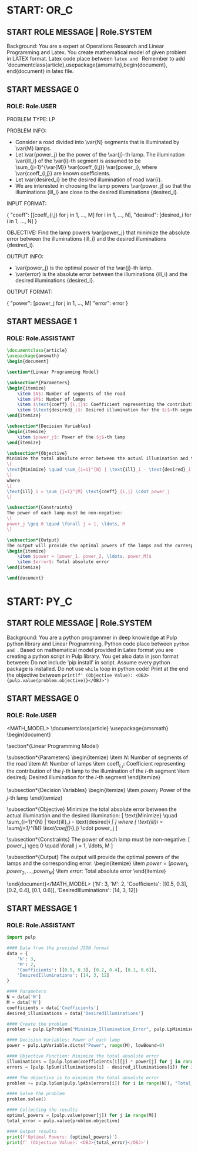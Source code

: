 # START: OR_C 
## START ROLE MESSAGE | Role.SYSTEM 
Background: You are a expert at Operations Research and Linear Programming and Latex. You create mathematical model of given problem in LATEX format. Latex code place between ```latex and ``` Remember to add 'documentclass{article},usepackage{amsmath},begin{document}, end{document} in latex file. 
## START MESSAGE 0 
### ROLE: Role.USER
<DESCRIPTION>
PROBLEM TYPE: LP

PROBLEM INFO: 

- Consider a road divided into \var{N} segments that is illuminated by \var{M} lamps.
- Let \var{power_j} be the power of the \var{j}-th lamp. The illumination \var{ill_i} of the \var{i}-th segment is assumed to be \sum_{j=1}^{\var{M}} \var{coeff_{i,j}} \var{power_j}, where \var{coeff_{i,j}} are known coefficients.
- Let \var{desired_i} be the desired illumination of road \var{i}. 
- We are interested in choosing the lamp powers \var{power_j} so that the illuminations {ill_i} are close to the desired illuminations {desired_i}. 

INPUT FORMAT: 

{
    "coeff": [[coeff_{i,j} for j in 1, ..., M] for i in 1, ..., N],
    "desired": [desired_i for i in 1, ..., N]
}

OBJECTIVE: Find the lamp powers \var{power_j} that minimize the absolute error between the illuminations {ill_i} and the desired illuminations {desired_i}.

OUTPUT INFO:

- \var{power_j} is the optimal power of the \var{j}-th lamp.
- \var{error} is the absolute error between the illuminations {ill_i} and the desired illuminations {desired_i}.

OUTPUT FORMAT:

{
    "power": [power_j for j in 1, ..., M]
    "error": error
}
</DESCRIPTION>


## START MESSAGE 1 
### ROLE: Role.ASSISTANT
```latex
\documentclass{article}
\usepackage{amsmath}
\begin{document}

\section*{Linear Programming Model}

\subsection*{Parameters}
\begin{itemize}
    \item $N$: Number of segments of the road
    \item $M$: Number of lamps
    \item $\text{coeff}_{i,j}$: Coefficient representing the contribution of the $j$-th lamp to the illumination of the $i$-th segment
    \item $\text{desired}_i$: Desired illumination for the $i$-th segment
\end{itemize}

\subsection*{Decision Variables}
\begin{itemize}
    \item $power_j$: Power of the $j$-th lamp
\end{itemize}

\subsection*{Objective}
Minimize the total absolute error between the actual illumination and the desired illumination:
\[
\text{Minimize} \quad \sum_{i=1}^{N} | \text{ill}_i - \text{desired}_i |
\]
where
\[
\text{ill}_i = \sum_{j=1}^{M} \text{coeff}_{i,j} \cdot power_j
\]

\subsection*{Constraints}
The power of each lamp must be non-negative:
\[
power_j \geq 0 \quad \forall j = 1, \ldots, M
\]

\subsection*{Output}
The output will provide the optimal powers of the lamps and the corresponding error:
\begin{itemize}
    \item $power = [power_1, power_2, \ldots, power_M]$
    \item $error$: Total absolute error
\end{itemize}

\end{document}
```

# START: PY_C 
## START ROLE MESSAGE | Role.SYSTEM 
Background: You are a python programmer in deep knowledge at Pulp python library and Linear Programming. Python code place between ```python and ```. Based on mathematical model provided in Latex format you are creating a python script in Pulp library. You get also data in json format between: <DATA></DATA> Do not include 'pip install' in script. Assume every python package is installed. Do not use `while` loop in python code! Print at the end the objective between <OBJ></OBJ> `print(f' (Objective Value): <OBJ>{pulp.value(problem.objective)}</OBJ>')` 
## START MESSAGE 0 
### ROLE: Role.USER
<MATH_MODEL>
\documentclass{article}
\usepackage{amsmath}
\begin{document}

\section*{Linear Programming Model}

\subsection*{Parameters}
\begin{itemize}
    \item $N$: Number of segments of the road
    \item $M$: Number of lamps
    \item $\text{coeff}_{i,j}$: Coefficient representing the contribution of the $j$-th lamp to the illumination of the $i$-th segment
    \item $\text{desired}_i$: Desired illumination for the $i$-th segment
\end{itemize}

\subsection*{Decision Variables}
\begin{itemize}
    \item $power_j$: Power of the $j$-th lamp
\end{itemize}

\subsection*{Objective}
Minimize the total absolute error between the actual illumination and the desired illumination:
\[
\text{Minimize} \quad \sum_{i=1}^{N} | \text{ill}_i - \text{desired}_i |
\]
where
\[
\text{ill}_i = \sum_{j=1}^{M} \text{coeff}_{i,j} \cdot power_j
\]

\subsection*{Constraints}
The power of each lamp must be non-negative:
\[
power_j \geq 0 \quad \forall j = 1, \ldots, M
\]

\subsection*{Output}
The output will provide the optimal powers of the lamps and the corresponding error:
\begin{itemize}
    \item $power = [power_1, power_2, \ldots, power_M]$
    \item $error$: Total absolute error
\end{itemize}

\end{document}</MATH_MODEL>
<DATA>
{'N': 3, 'M': 2, 'Coefficients': [[0.5, 0.3], [0.2, 0.4], [0.1, 0.6]], 'DesiredIlluminations': [14, 3, 12]}</DATA>


## START MESSAGE 1 
### ROLE: Role.ASSISTANT
```python
import pulp

#### Data from the provided JSON format
data = {
    'N': 3,
    'M': 2,
    'Coefficients': [[0.5, 0.3], [0.2, 0.4], [0.1, 0.6]],
    'DesiredIlluminations': [14, 3, 12]
}

#### Parameters
N = data['N']
M = data['M']
coefficients = data['Coefficients']
desired_illuminations = data['DesiredIlluminations']

#### Create the problem
problem = pulp.LpProblem("Minimize_Illumination_Error", pulp.LpMinimize)

#### Decision Variables: Power of each lamp
power = pulp.LpVariable.dicts("Power", range(M), lowBound=0)

#### Objective Function: Minimize the total absolute error
illuminations = [pulp.lpSum(coefficients[i][j] * power[j] for j in range(M)) for i in range(N)]
errors = [pulp.lpSum(illuminations[i] - desired_illuminations[i]) for i in range(N)]

#### The objective is to minimize the total absolute error
problem += pulp.lpSum(pulp.lpAbs(errors[i]) for i in range(N)), "Total_Absolute_Error"

#### Solve the problem
problem.solve()

#### Collecting the results
optimal_powers = [pulp.value(power[j]) for j in range(M)]
total_error = pulp.value(problem.objective)

#### Output results
print(f'Optimal Powers: {optimal_powers}')
print(f' (Objective Value): <OBJ>{total_error}</OBJ>')
```

